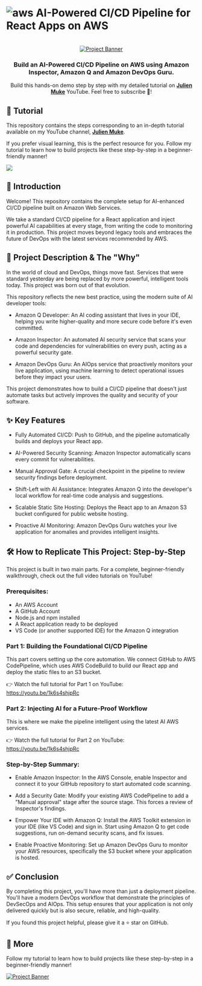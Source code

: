 # ![aws](https://github.com/julien-muke/Search-Engine-Website-using-AWS/assets/110755734/01cd6124-8014-4baa-a5fe-bd227844d263) AI-Powered CI/CD Pipeline for React Apps on AWS

<div align="center">

  <br />
    <a href="https://youtu.be/if5gMxb2LSM" target="_blank">
      <img src="https://github.com/user-attachments/assets/ebcf3728-0131-476f-9b73-3a8d32c97eee" alt="Project Banner">
    </a>
  <br />

<h3 align="center">Build an AI-Powered CI/CD Pipeline on AWS using Amazon Inspector, Amazon Q and Amazon DevOps Guru.</h3>

   <div align="center">
     Build this hands-on demo step by step with my detailed tutorial on <a href="http://www.youtube.com/@julienmuke/videos" target="_blank"><b>Julien Muke</b></a> YouTube. Feel free to subscribe 🔔!
    </div>
</div>

## 🚨 Tutorial

This repository contains the steps corresponding to an in-depth tutorial available on my YouTube
channel, <a href="http://www.youtube.com/@julienmuke/videos" target="_blank"><b>Julien Muke</b></a>.

If you prefer visual learning, this is the perfect resource for you. Follow my tutorial to learn how to build projects
like these step-by-step in a beginner-friendly manner!

<a href="https://youtu.be/if5gMxb2LSM" target="_blank"><img src="https://github.com/sujatagunale/EasyRead/assets/151519281/1736fca5-a031-4854-8c09-bc110e3bc16d" /></a>

## <a name="introduction">🤖 Introduction</a>

Welcome! This repository contains the complete setup for AI-enhanced CI/CD pipeline built on Amazon Web Services.

We take a standard CI/CD pipeline for a React application and inject powerful AI capabilities at every stage, from writing the code to monitoring it in production. This project moves beyond legacy tools and embraces the future of DevOps with the latest services recommended by AWS.



## <a name="steps">🚀 Project Description & The "Why"</a>

In the world of cloud and DevOps, things move fast. Services that were standard yesterday are being replaced by more powerful, intelligent tools today. This project was born out of that evolution.

This repository reflects the new best practice, using the modern suite of AI developer tools:

- Amazon Q Developer: An AI coding assistant that lives in your IDE, helping you write higher-quality and more secure code before it's even committed.

- Amazon Inspector: An automated AI security service that scans your code and dependencies for vulnerabilities on every push, acting as a powerful security gate.

- Amazon DevOps Guru: An AIOps service that proactively monitors your live application, using machine learning to detect operational issues before they impact your users.

This project demonstrates how to build a CI/CD pipeline that doesn't just automate tasks but actively improves the quality and security of your software.



## <a name="steps">✨ Key Features</a>

- Fully Automated CI/CD: Push to GitHub, and the pipeline automatically builds and deploys your React app.

- AI-Powered Security Scanning: Amazon Inspector automatically scans every commit for vulnerabilities.

- Manual Approval Gate: A crucial checkpoint in the pipeline to review security findings before deployment.

- Shift-Left with AI Assistance: Integrates Amazon Q into the developer's local workflow for real-time code analysis and suggestions.

- Scalable Static Site Hosting: Deploys the React app to an Amazon S3 bucket configured for public website hosting.

- Proactive AI Monitoring: Amazon DevOps Guru watches your live application for anomalies and provides intelligent insights.

## <a name="steps">🛠️ How to Replicate This Project: Step-by-Step </a>

This project is built in two main parts. For a complete, beginner-friendly walkthrough, check out the full video tutorials on YouTube!

### Prerequisites: 

- An AWS Account
- A GitHub Account
- Node.js and npm installed
- A React application ready to be deployed
- VS Code (or another supported IDE) for the Amazon Q integration

### Part 1: Building the Foundational CI/CD Pipeline

This part covers setting up the core automation. We connect GitHub to AWS CodePipeline, which uses AWS CodeBuild to build our React app and deploy the static files to an S3 bucket.

👉 Watch the full tutorial for Part 1 on YouTube:
https://youtu.be/1k6s4shjpRc

### Part 2: Injecting AI for a Future-Proof Workflow

This is where we make the pipeline intelligent using the latest AI AWS services.

👉 Watch the full tutorial for Part 2 on YouTube:
https://youtu.be/1k6s4shjpRc

### Step-by-Step Summary:

- Enable Amazon Inspector: In the AWS Console, enable Inspector and connect it to your GitHub repository to start automated code scanning.

- Add a Security Gate: Modify your existing AWS CodePipeline to add a "Manual approval" stage after the source stage. This forces a review of Inspector's findings.

- Empower Your IDE with Amazon Q: Install the AWS Toolkit extension in your IDE (like VS Code) and sign in. Start using Amazon Q to get code suggestions, run on-demand security scans, and fix issues.

- Enable Proactive Monitoring: Set up Amazon DevOps Guru to monitor your AWS resources, specifically the S3 bucket where your application is hosted.

## ✅ Conclusion

By completing this project, you'll have more than just a deployment pipeline. You'll have a modern DevOps workflow that demonstrate the principles of DevSecOps and AIOps. This setup ensures that your application is not only delivered quickly but is also secure, reliable, and high-quality.

If you found this project helpful, please give it a ⭐ star on GitHub.

## 🚀 More

Follow my tutorial to learn how to build projects like these step-by-step in a beginner-friendly manner!

<a href="http://www.youtube.com/@julienmuke/videos" target="_blank">
      <img src="https://github.com/user-attachments/assets/a864c284-5647-4f4d-af70-386d7e0efadc" alt="Project Banner">
</a>